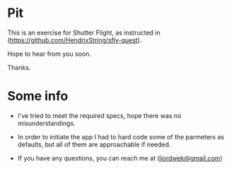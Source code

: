# Pit
This is an exercise for Shutter Flight, as instructed in (https://github.com/HendrixString/sfly-quest).

Hope to hear from you soon.

Thanks.

# Some info
 - I've tried to meet the required specs, hope there was no misunderstandings.

 - In order to initiate the app I had to hard code some of the parmeters as defaults, but all of them are approachable if needed.

 - If you have any questions, you can reach me at (liordwek@gmail.com)
